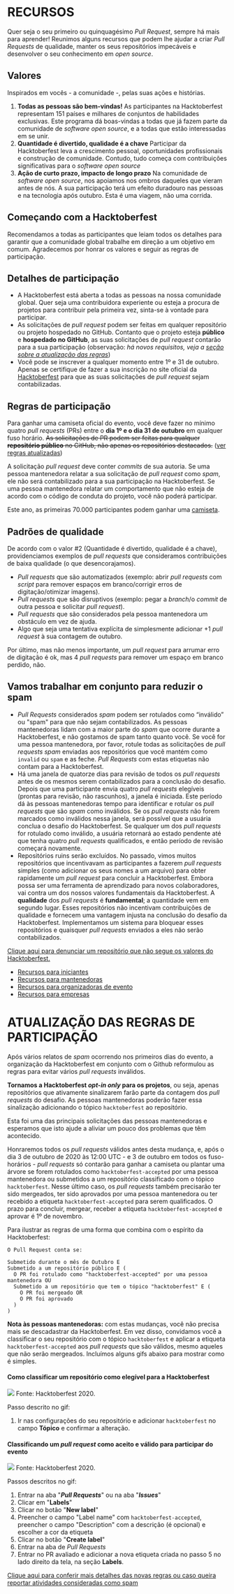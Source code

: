 # RECURSOS

Quer seja o seu primeiro ou quinquagésimo *Pull Request*, sempre há mais para aprender!
Reunimos alguns recursos que podem lhe ajudar a criar *Pull Requests* de qualidade,
manter os seus repositórios impecáveis e desenvolver o seu conhecimento em *open source*.

## Valores

Inspirados em vocês - a comunidade -, pelas suas ações e histórias.

1. **Todas as pessoas são bem-vindas!** As participantes na Hacktoberfest representam 151 países e
milhares de conjuntos de habilidades exclusivas. Este programa dá boas-vindas a todas que já fazem
parte da comunidade de *software open source*, e a todas que estão interessadas em se unir.
2. **Quantidade é divertido, qualidade é a chave** Participar da Hacktoberfest leva a crescimento pessoal,
oportunidades profissionais e construção de comunidade. Contudo, tudo começa com contribuições significativas
para o *software open source*
3. **Ação de curto prazo, impacto de longo prazo** Na comunidade de *software open source*, nos apoiamos
nos ombros daqueles que vieram antes de nós. A sua participação terá um efeito duradouro nas pessoas e na
tecnologia após outubro. Esta é uma viagem, não uma corrida.

## Começando com a Hacktoberfest
Recomendamos a todas as participantes que leiam todos os detalhes para garantir que a comunidade global
trabalhe em direção a um objetivo em comum. Agradecemos por honrar os valores e seguir as regras de participação.

## Detalhes de participação

- A Hacktoberfest está aberta a todas as pessoas na nossa comunidade global. Quer seja uma contribuidora experiente
ou esteja a procura de projetos para contribuir pela primeira vez, sinta-se à vontade para participar.
- As solicitações de *pull request* podem ser feitas em qualquer repositório ou projeto hospedado no GitHub.
Contanto que o projeto esteja **público** e **hospedado no GitHub**, as suas solicitações de *pull request* contarão
para a sua participação (observação: *há novos requisitos, veja a
[seção sobre a atualização das regras](#ATUALIZAÇÃO-DAS-REGRAS-DE-PARTICIPAÇÃO)*)
- Você pode se inscrever a qualquer momento entre 1º e 31 de outubro. Apenas se certifique de fazer a sua inscrição
no site oficial da [Hacktoberfest](https://hacktoberfest.digitalocean.com/) para que as suas solicitações de
*pull request* sejam contabilizadas.

## Regras de participação

Para ganhar uma camiseta oficial do evento, você deve fazer no mínimo quatro *pull requests* (PRs) entre o
**dia 1º e o dia 31 de outubro** em qualquer fuso horário. ~~As solicitações de PR podem ser feitas para qualquer
**repositório público** no GitHub, não apenas os repositórios destacados.~~
([ver regras atualizadas](#ATUALIZAÇÃO-DAS-REGRAS-DE-PARTICIPAÇÃO))

A solicitação *pull request* deve conter *commits* de sua autoria. Se uma pessoa mantenedora relatar a sua solicitação
de *pull request* como *spam*, ele não será contabilizado para a sua participação na Hacktoberfest. Se uma pessoa
mantenedora relatar um comportamento que não esteja de acordo com o código de conduta do projeto, você não poderá
participar.

Este ano, as primeiras 70.000 participantes podem ganhar uma [camiseta](https://hacktoberfest.digitalocean.com).

## Padrões de qualidade

De acordo com o valor #2 (Quantidade é divertido, qualidade é a chave), providenciamos exemplos de *pull requests*
que consideramos contribuições de baixa qualidade (o que desencorajamos).

- *Pull requests* que são automatizados (exemplo: abrir *pull requests* com *script* para remover espaços em
branco/corrigir erros de digitação/otimizar imagens).
- *Pull requests* que são disruptivos (exemplo: pegar a *branch*/o *commit* de outra pessoa e solicitar *pull request*).
- *Pull requests* que são considerados pela pessoa mantenedora um obstáculo em vez de ajuda.
- Algo que seja uma tentativa explícita de simplesmente adicionar +1 *pull request* à sua contagem de outubro.

Por último, mas não menos importante, um *pull request* para arrumar erro de digitação é ok, mas 4 *pull requests*
para remover um espaço em branco perdido, não.

## Vamos trabalhar em conjunto para reduzir o spam

- *Pull Requests* considerados *spam* podem ser rotulados como “inválido” ou "spam" para que não sejam contabilizados.
As pessoas mantenedoras lidam com a maior parte do *spam* que ocorre durante a Hacktoberfest, e não gostamos de spam
tanto quanto você. Se você for uma pessoa mantenedora, por favor, rotule todas as solicitações de *pull requests spam*
enviadas aos repositórios que você mantém como `invalid` ou `spam` e as feche. *Pull Requests* com estas etiquetas
não contam para a Hacktoberfest.
- Há uma janela de quatorze dias para revisão de todos os *pull requests* antes de os mesmos serem contabilizados
para a conclusão do desafio. Depois que uma participante envia quatro *pull requests* elegíveis (prontas para revisão,
não rascunhos), a janela é iniciada. Este período dá às pessoas mantenedoras tempo para identificar e
rotular os *pull requests* que são *spam* como inválidos. Se os *pull requests* não forem marcados como inválidos
nessa janela, será possível que a usuária conclua o desafio do Hacktoberfest. Se qualquer um dos *pull requests*
for rotulado como inválido, a usuária retornará ao estado pendente até que tenha quatro *pull requests* qualificados,
e então período de revisão começará novamente.
- Repositórios ruins serão excluídos. No passado, vimos muitos repositórios que incentivavam as participantes a fazerem
*pull requests* simples (como adicionar os seus nomes a um arquivo) para obter rapidamente um *pull request* para
concluir a Hacktoberfest. Embora possa ser uma ferramenta de aprendizado para novos colaboradores, vai contra um dos
nossos valores fundamentais da Hacktoberfest. A **qualidade** dos *pull requests* é **fundamental**; a quantidade vem
em segundo lugar. Esses repositórios não incentivam contribuições de qualidade e fornecem uma vantagem injusta na
conclusão do desafio da Hacktoberfest. Implementamos um sistema para bloquear esses repositórios e quaisquer
*pull requests* enviados a eles não serão contabilizados.

[Clique aqui para denunciar um repositório que não segue os valores do Hacktoberfest.](https://hacktoberfest.digitalocean.com/report)

- [Recursos para iniciantes](https://hacktoberfest.digitalocean.com/details#beginners)
- [Recursos para mantenedoras](https://hacktoberfest.digitalocean.com/details#maintainers)
- [Recursos para organizadoras de evento](https://hacktoberfest.digitalocean.com/details#organizers)
- [Recursos para empresas](https://hacktoberfest.digitalocean.com/details#companies)

# ATUALIZAÇÃO DAS REGRAS DE PARTICIPAÇÃO

Após vários relatos de *spam* ocorrendo nos primeiros dias do evento, a organização da Hacktoberfest em conjunto com
o Github reformulou as regras para evitar vários *pull requests* inválidos.

**Tornamos a Hacktoberfest *opt-in only* para os projetos**, ou seja, apenas repositórios que ativamente sinalizarem
farão parte da contagem dos *pull requests* do desafio. 
As pessoas mantenedoras poderão fazer essa sinalização adicionando o tópico `hacktoberfest` ao repositório.

Esta foi uma das principais solicitações das pessoas mantenedoras e esperamos que isto ajude a aliviar um pouco
dos problemas que têm acontecido.

Honraremos todos os *pull requests* válidos antes desta mudança, e, após o dia 3 de outubro de 2020 às 12:00
UTC - e 3 de outubro em todos os fuso-horários - *pull requests* só contarão para ganhar a camiseta ou plantar uma
árvore se forem rotulados como `hacktoberfest-accepted` por uma pessoa mantenedora ou submetidos a um repositório
classificado com o tópico `hacktoberfest`. Nesse último caso, os *pull requests* também precisarão ter sido mergeados,
ter sido aprovados por uma pessoa mantenedora ou ter recebido a etiqueta `hacktoberfest-accepted` para serem
qualificados. O prazo para concluir, mergear, receber a etiqueta `hacktoberfest-accepted` e aprovar é 1º de novembro.

Para ilustrar as regras de uma forma que combina com o espírito da Hacktoberfest:

```
O Pull Request conta se:

Submetido durante o mês de Outubro E
Submetido a um repositório público E (
  O PR foi rotulado como "hacktoberfest-accepted" por uma pessoa mantenedora OU
  Submetido a um repositório que tem o tópico "hacktoberfest" E (
    O PR foi mergeado OR
    O PR foi aprovado
  )
)
```

**Nota às pessoas mantenedoras:** com estas mudanças, você não precisa mais se descadastrar da Hacktoberfest. Em vez
disso, convidamos você a classificar o seu repositório com o tópico `hacktoberfest` e aplicar a etiqueta
`hacktoberfest-accepted` aos *pull requests* que são válidos, mesmo aqueles que não serão mergeados. Incluímos alguns
gifs abaixo para mostrar como é simples.

#### Como classificar um repositório como elegível para a Hacktoberfest

![](./static/hacktoberfest-eligible-gif.gif)
Fonte: Hacktoberfest 2020.

Passo descrito no gif:

1. Ir nas configurações do seu repositório e adicionar `hacktoberfest` no campo **Tópico** e confirmar a alteração.

#### Classificando um *pull request* como aceito e válido para participar do evento

![](./static/hacktoberfest-label-add-gif-min.gif)
Fonte: Hacktoberfest 2020.

Passos descritos no gif:

1. Entrar na aba "***Pull Requests***" ou na aba "***Issues***"
2. Clicar em "**Labels**"
3. Clicar no botão "**New label**"
4. Preencher o campo "Label name" com `hacktoberfest-accepted`, preencher o campo "Description" com a descrição (é
opcional) e escolher a cor da etiqueta
5. Clicar no botão "**Create label**"
6. Entrar na aba de *Pull Requests*
7. Entrar no PR avaliado e adicionar a nova etiqueta criada no passo 5 no lado direito da tela, na seção **Labels**.

[Clique aqui para conferir mais detalhes das novas regras ou caso queira reportar atividades consideradas como spam](https://hacktoberfest.digitalocean.com/hacktoberfest-update)
